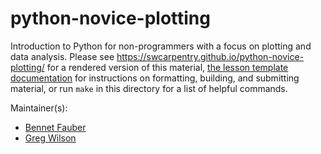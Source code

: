 python-novice-plotting
======================

Introduction to Python for non-programmers with a focus on plotting and data analysis.
Please see <https://swcarpentry.github.io/python-novice-plotting/>
for a rendered version of this material,
[the lesson template documentation][lesson-example]
for instructions on formatting, building, and submitting material,
or run `make` in this directory for a list of helpful commands.

Maintainer(s):

* [Bennet Fauber][fauber-bennet]
* [Greg Wilson][wilson-greg]

[fauber-bennet]: http://software-carpentry.org/team/#fauber_bennet
[lesson-example]: https://swcarpentry.github.com/lesson-example/
[wilson-greg]: http://software-carpentry.org/team/#wilson_g
